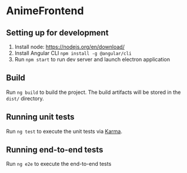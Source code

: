 # AnimeFrontend

## Setting up for development
1. Install node: https://nodejs.org/en/download/
2. Install Angular CLI `npm install -g @angular/cli`
3. Run `npm start` to run dev server and launch electron application


## Build

Run `ng build` to build the project. The build artifacts will be stored in the `dist/` directory.

## Running unit tests

Run `ng test` to execute the unit tests via [Karma](https://karma-runner.github.io).

## Running end-to-end tests

Run `ng e2e` to execute the end-to-end tests 
